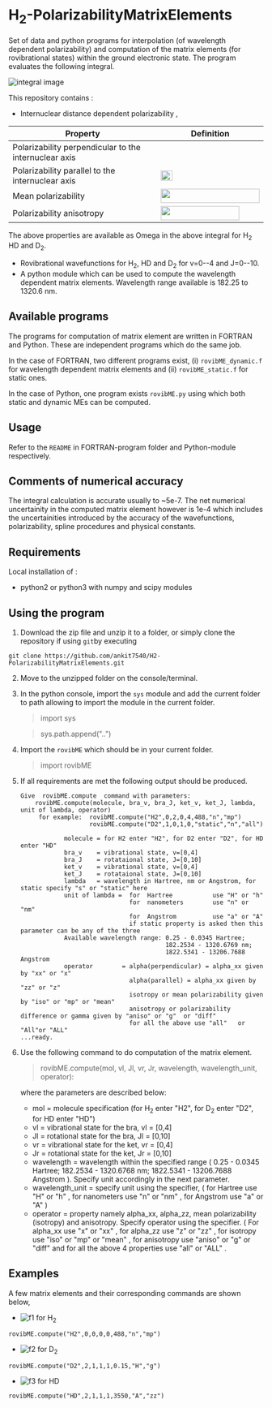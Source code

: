 # H<sub>2</sub>-PolarizabilityMatrixElements
Set of data and python programs for interpolation (of wavelength dependent polarizability) and computation of the matrix elements (for rovibrational states) within the ground electronic state. The program evaluates the following integral.

![integral image][img0]

This repository contains :
 - Internuclear distance dependent polarizability  ,
 
Property | Definition
------------ | -------------
Polarizability perpendicular to the internuclear axis | <img src="https://github.com/ankit7540/H2-PolarizabilityMatrixElements/blob/master/image/alpha_perp.png" data-canonical-src="https://github.com/ankit7540/H2-PolarizabilityMatrixElements/blob/master/image/alpha_perp.png" width="30" height="15" />
Polarizability parallel to the internuclear axis | <img src="https://github.com/ankit7540/H2-PolarizabilityMatrixElements/blob/master/image/alpha_parallel.png" data-canonical-src="https://github.com/ankit7540/H2-PolarizabilityMatrixElements/blob/master/image/alpha_parallel.png" width="23" height="20" />
Mean polarizability | <img src="https://github.com/ankit7540/H2-PolarizabilityMatrixElements/blob/master/image/alpha_mp.png" data-canonical-src="https://github.com/ankit7540/H2-PolarizabilityMatrixElements/blob/master/image/alpha_mp.png" width="195" height="28" />
Polarizability anisotropy | <img src="https://github.com/ankit7540/H2-PolarizabilityMatrixElements/blob/master/image/gamma.png" data-canonical-src="https://github.com/ankit7540/H2-PolarizabilityMatrixElements/blob/master/image/gamma.png" width="155" height="28" />

The above properties are available as Omega in the above integral for H<sub>2</sub> HD and D<sub>2</sub>.
 - Rovibrational wavefunctions for H<sub>2</sub>, HD and D<sub>2</sub> for v=0--4 and J=0--10.
 - A python module which can be used to compute the wavelength dependent matrix elements. Wavelength range available is 182.25 to 1320.6 nm.
 
**Available programs**
--- 
The programs for computation of matrix element are written in FORTRAN and Python. These are independent programs which do the same job.

In the case of FORTRAN, two different programs exist, (i) `rovibME_dynamic.f` for wavelength dependent matrix elements and (ii) `rovibME_static.f` for static ones.

In the case of Python, one program exists `rovibME.py` using which both static and dynamic MEs can be computed.

**Usage**
---
Refer to the `README` in FORTRAN-program folder and Python-module respectively.


**Comments of numerical accuracy**
---
The integral calculation is accurate usually to ~5e-7. The net numerical uncertainity in the computed matrix element however is  1e-4 which includes the uncertainities introduced by the accuracy of the wavefunctions, polarizability, spline procedures and physical constants. 


**Requirements**
---

Local installation of : 
  - python2 or python3 with numpy and scipy modules
 
 

**Using the program**
---
1. Download the zip file and unzip it to a folder, or simply clone the repository if using `git`by executing

``` git clone https://github.com/ankit7540/H2-PolarizabilityMatrixElements.git ```

2. Move to the unzipped folder on the console/terminal.
3. In the python console, import the `sys` module and add the current folder to path allowing to import the module in the current folder.
    > import sys
    
    > sys.path.append("..")
     
4. Import the `rovibME` which should be in your current folder.
    > import rovibME
5. If all requirements are met the following output should be produced.
    ```
    Give  rovibME.compute  command with parameters:
        rovibME.compute(molecule, bra_v, bra_J, ket_v, ket_J, lambda, unit of lambda, operator)
         for example:  rovibME.compute("H2",0,2,0,4,488,"n","mp")
                       rovibME.compute("D2",1,0,1,0,"static","n","all")

                molecule = for H2 enter "H2", for D2 enter "D2", for HD enter "HD"
                bra_v    = vibrational state, v=[0,4]
                bra_J    = rotataional state, J=[0,10]
                ket_v    = vibrational state, v=[0,4]
                ket_J    = rotataional state, J=[0,10]
                lambda   = wavelength in Hartree, nm or Angstrom, for static specify "s" or "static" here
                unit of lambda =  for  Hartree           use "H" or "h"
                                  for  nanometers        use "n" or "nm"
                                  for  Angstrom          use "a" or "A"
                                  if static property is asked then this parameter can be any of the three
                Available wavelength range: 0.25 - 0.0345 Hartree;
                                            182.2534 - 1320.6769 nm;
                                            1822.5341 - 13206.7688 Angstrom
                operator        = alpha(perpendicular) = alpha_xx given by "xx" or "x"
                                  alpha(parallel) = alpha_xx given by "zz" or "z"
                                  isotropy or mean polarizability given by "iso" or "mp" or "mean"
                                  anisotropy or polarizability difference or gamma given by "aniso" or "g"  or "diff"
                                  for all the above use "all"   or  "All"or "ALL"
    ...ready.

    ```
6. Use the following command to do computation of the matrix element.
    > rovibME.compute(mol, vl, Jl, vr, Jr, wavelength, wavelength_unit, operator):
    
    where the parameters are described below: 
      
    - mol  =    molecule specification (for H<sub>2</sub> enter "H2", for D<sub>2</sub> enter "D2", for HD enter "HD")
    - vl   =    vibrational state for the bra, vl = [0,4]
    - Jl   =    rotational state for the bra,  Jl = [0,10]
    - vr   =    vibrational state for the ket, vr = [0,4]
    - Jr   =    rotational state for the ket,  Jr = [0,10]
    - wavelength =  wavelength within the specified range ( 0.25 - 0.0345 Hartree;  182.2534 - 1320.6768  nm;  1822.5341 - 13206.7688  Angstrom ). Specify unit accordingly in the next parameter.
    - wavelength_unit = specify unit using the specifier, ( for  Hartree use "H" or "h" , for  nanometers use "n" or "nm" , for  Angstrom use "a" or "A"  )
    - operator   = property namely alpha_xx, alpha_zz, mean polarizability (isotropy) and anisotropy. Specify operator using the specifier. ( For  alpha_xx  use "x"     or  "xx" , for  alpha_zz  use "z"     or  "zz" , for  isotropy  use "iso"   or  "mp" or "mean" , for  anisotropy use "aniso" or  "g"  or "diff" and for  all the above 4 properties  use "all"   or  "ALL" .

**Examples**
---

A few matrix elements and their corresponding commands are shown below,

- ![f1] for H<sub>2</sub> 
 
```rovibME.compute("H2",0,0,0,0,488,"n","mp")``` 


- ![f2] for D<sub>2</sub>

```rovibME.compute("D2",2,1,1,1,0.15,"H","g")``` 


- ![f3] for HD

```rovibME.compute("HD",2,1,1,1,3550,"A","zz")``` 
 
[f1]: http://chart.apis.google.com/chart?cht=tx&chl=\langle\psi_{v=0,J=0}|\bar{\alpha}|\psi_{v=0,J=0}\rangle
[f2]: http://chart.apis.google.com/chart?cht=tx&chl=\langle\psi_{v=2,J=1}|\gamma|\psi_{v=1,J=1}\rangle
[f3]: http://chart.apis.google.com/chart?cht=tx&chl=\langle\psi_{v=2,J=1}|\alpha_{\parallel}|\psi_{v=1,J=1}\rangle

[img0]: https://github.com/ankit7540/H2-PolarizabilityMatrixElements/blob/master/image/01-05-2018_82.png "Logo Title Text 2"
[img1]: https://github.com/ankit7540/H2-PolarizabilityMatrixElements/blob/master/image/alpha_perp.png "Logo alpha_{perp}"
[img2]: https://github.com/ankit7540/H2-PolarizabilityMatrixElements/blob/master/image/alpha_parallel.png "Logo alpha_{paralell}"
[img3]: https://github.com/ankit7540/H2-PolarizabilityMatrixElements/blob/master/image/alpha_mp.png "Logo alpha_{mp}"
[img4]: https://github.com/ankit7540/H2-PolarizabilityMatrixElements/blob/master/image/gamma.png "Logo alpha_{aniso}"
